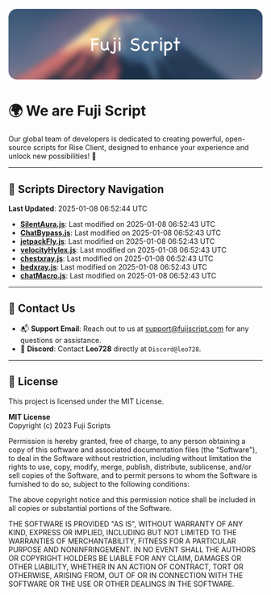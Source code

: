![Banner](.github/b.webp)

# 🌍 **We are Fuji Script**

Our global team of developers is dedicated to creating powerful, open-source scripts for Rise Client, designed to enhance your experience and unlock new possibilities! 🌟

---
<!-- SCRIPTS_NAVIGATION_START -->
## 📂 **Scripts Directory Navigation**

**Last Updated**: 2025-01-08 06:52:44 UTC

- **[SilentAura.js](scripts/SilentAura.js)**: Last modified on 2025-01-08 06:52:43 UTC
- **[ChatBypass.js](scripts/ChatBypass.js)**: Last modified on 2025-01-08 06:52:43 UTC
- **[jetpackFly.js](scripts/jetpackFly.js)**: Last modified on 2025-01-08 06:52:43 UTC
- **[velocityHylex.js](scripts/velocityHylex.js)**: Last modified on 2025-01-08 06:52:43 UTC
- **[chestxray.js](scripts/chestxray.js)**: Last modified on 2025-01-08 06:52:43 UTC
- **[bedxray.js](scripts/bedxray.js)**: Last modified on 2025-01-08 06:52:43 UTC
- **[chatMacro.js](scripts/chatMacro.js)**: Last modified on 2025-01-08 06:52:43 UTC

<!-- SCRIPTS_NAVIGATION_END -->

---

## 💬 **Contact Us**  
- 📬 **Support Email**: Reach out to us at [support@fujiscript.com](mailto:support@fujiscript.com) for any questions or assistance.  
- 💬 **Discord**: Contact **Leo728** directly at `Discord@leo728`.

---

## 📜 **License**

This project is licensed under the MIT License.  

**MIT License**  
Copyright (c) 2023 Fuji Scripts  

Permission is hereby granted, free of charge, to any person obtaining a copy of this software and associated documentation files (the "Software"), to deal in the Software without restriction, including without limitation the rights to use, copy, modify, merge, publish, distribute, sublicense, and/or sell copies of the Software, and to permit persons to whom the Software is furnished to do so, subject to the following conditions:  

The above copyright notice and this permission notice shall be included in all copies or substantial portions of the Software.  

THE SOFTWARE IS PROVIDED "AS IS", WITHOUT WARRANTY OF ANY KIND, EXPRESS OR IMPLIED, INCLUDING BUT NOT LIMITED TO THE WARRANTIES OF MERCHANTABILITY, FITNESS FOR A PARTICULAR PURPOSE AND NONINFRINGEMENT. IN NO EVENT SHALL THE AUTHORS OR COPYRIGHT HOLDERS BE LIABLE FOR ANY CLAIM, DAMAGES OR OTHER LIABILITY, WHETHER IN AN ACTION OF CONTRACT, TORT OR OTHERWISE, ARISING FROM, OUT OF OR IN CONNECTION WITH THE SOFTWARE OR THE USE OR OTHER DEALINGS IN THE SOFTWARE.  
